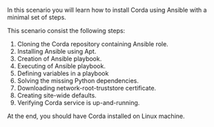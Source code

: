 In this scenario you will learn how to install Corda using Ansible with a minimal set of steps.

This scenario consist the following steps:

1. Cloning the Corda repository containing Ansible role.
2. Installing Ansible using Apt.
3. Creation of Ansible playbook.
4. Executing of Ansible playbook.
5. Defining variables in a playbook
6. Solving the missing Python dependencies.
7. Downloading network-root-truststore certificate.
8. Creating site-wide defaults.
9. Verifying Corda service is up-and-running.

At the end, you should have Corda installed on Linux machine.
